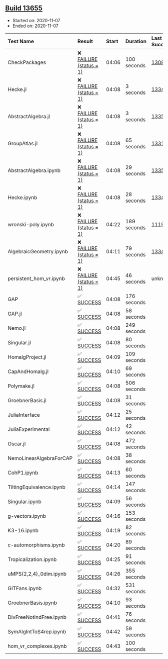 ## [Build 13655](https://oscarci.mathematik.uni-kl.de/job/oscar/13655/)

* Started on: 2020-11-07
* Ended on: 2020-11-07

| Test Name    | Result | Start | Duration | Last Success | First Failure |
|:-------------|:-------|:------|:---------|:-------------|:--------------|
| CheckPackages | ❌ [FAILURE (status = 1)](https://oscarci.mathematik.uni-kl.de/job/oscar/13655/artifact/logs/build-13655/CheckPackages.log) | 04:06 | 100 seconds | [13085](https://oscarci.mathematik.uni-kl.de/job/oscar/13085/) | [13086](https://oscarci.mathematik.uni-kl.de/job/oscar/13086/) |
| Hecke.jl | ❌ [FAILURE (status = 1)](https://oscarci.mathematik.uni-kl.de/job/oscar/13655/artifact/logs/build-13655/Hecke.jl.log) | 04:08 | 3 seconds | [13341](https://oscarci.mathematik.uni-kl.de/job/oscar/13341/) | [13342](https://oscarci.mathematik.uni-kl.de/job/oscar/13342/) |
| AbstractAlgebra.jl | ❌ [FAILURE (status = 1)](https://oscarci.mathematik.uni-kl.de/job/oscar/13655/artifact/logs/build-13655/AbstractAlgebra.jl.log) | 04:08 | 3 seconds | [13355](https://oscarci.mathematik.uni-kl.de/job/oscar/13355/) | [13356](https://oscarci.mathematik.uni-kl.de/job/oscar/13356/) |
| GroupAtlas.jl | ❌ [FAILURE (status = 1)](https://oscarci.mathematik.uni-kl.de/job/oscar/13655/artifact/logs/build-13655/GroupAtlas.jl.log) | 04:08 | 65 seconds | [13311](https://oscarci.mathematik.uni-kl.de/job/oscar/13311/) | [13312](https://oscarci.mathematik.uni-kl.de/job/oscar/13312/) |
| AbstractAlgebra.ipynb | ❌ [FAILURE (status = 1)](https://oscarci.mathematik.uni-kl.de/job/oscar/13655/artifact/logs/build-13655/AbstractAlgebra.ipynb.log) | 04:08 | 29 seconds | [13355](https://oscarci.mathematik.uni-kl.de/job/oscar/13355/) | [13356](https://oscarci.mathematik.uni-kl.de/job/oscar/13356/) |
| Hecke.ipynb | ❌ [FAILURE (status = 1)](https://oscarci.mathematik.uni-kl.de/job/oscar/13655/artifact/logs/build-13655/Hecke.ipynb.log) | 04:08 | 28 seconds | [13341](https://oscarci.mathematik.uni-kl.de/job/oscar/13341/) | [13342](https://oscarci.mathematik.uni-kl.de/job/oscar/13342/) |
| wronski-poly.ipynb | ❌ [FAILURE (status = 1)](https://oscarci.mathematik.uni-kl.de/job/oscar/13655/artifact/logs/build-13655/wronski-poly.ipynb.log) | 04:22 | 189 seconds | [11192](https://oscarci.mathematik.uni-kl.de/job/oscar/11192/) | [11193](https://oscarci.mathematik.uni-kl.de/job/oscar/11193/) |
| AlgebraicGeometry.ipynb | ❌ [FAILURE (status = 1)](https://oscarci.mathematik.uni-kl.de/job/oscar/13655/artifact/logs/build-13655/AlgebraicGeometry.ipynb.log) | 04:11 | 79 seconds | [13341](https://oscarci.mathematik.uni-kl.de/job/oscar/13341/) | [13342](https://oscarci.mathematik.uni-kl.de/job/oscar/13342/) |
| persistent_hom_vr.ipynb | ❌ [FAILURE (status = 1)](https://oscarci.mathematik.uni-kl.de/job/oscar/13655/artifact/logs/build-13655/persistent_hom_vr.ipynb.log) | 04:45 | 46 seconds | unknown | unknown |
| GAP | ✅ [SUCCESS](https://oscarci.mathematik.uni-kl.de/job/oscar/13655/artifact/logs/build-13655/GAP.log) | 04:08 | 176 seconds |  |  |
| GAP.jl | ✅ [SUCCESS](https://oscarci.mathematik.uni-kl.de/job/oscar/13655/artifact/logs/build-13655/GAP.jl.log) | 04:08 | 58 seconds |  |  |
| Nemo.jl | ✅ [SUCCESS](https://oscarci.mathematik.uni-kl.de/job/oscar/13655/artifact/logs/build-13655/Nemo.jl.log) | 04:08 | 249 seconds |  |  |
| Singular.jl | ✅ [SUCCESS](https://oscarci.mathematik.uni-kl.de/job/oscar/13655/artifact/logs/build-13655/Singular.jl.log) | 04:08 | 80 seconds |  |  |
| HomalgProject.jl | ✅ [SUCCESS](https://oscarci.mathematik.uni-kl.de/job/oscar/13655/artifact/logs/build-13655/HomalgProject.jl.log) | 04:09 | 109 seconds |  |  |
| CapAndHomalg.jl | ✅ [SUCCESS](https://oscarci.mathematik.uni-kl.de/job/oscar/13655/artifact/logs/build-13655/CapAndHomalg.jl.log) | 04:10 | 69 seconds |  |  |
| Polymake.jl | ✅ [SUCCESS](https://oscarci.mathematik.uni-kl.de/job/oscar/13655/artifact/logs/build-13655/Polymake.jl.log) | 04:08 | 506 seconds |  |  |
| GroebnerBasis.jl | ✅ [SUCCESS](https://oscarci.mathematik.uni-kl.de/job/oscar/13655/artifact/logs/build-13655/GroebnerBasis.jl.log) | 04:08 | 31 seconds |  |  |
| JuliaInterface | ✅ [SUCCESS](https://oscarci.mathematik.uni-kl.de/job/oscar/13655/artifact/logs/build-13655/JuliaInterface.log) | 04:12 | 25 seconds |  |  |
| JuliaExperimental | ✅ [SUCCESS](https://oscarci.mathematik.uni-kl.de/job/oscar/13655/artifact/logs/build-13655/JuliaExperimental.log) | 04:12 | 42 seconds |  |  |
| Oscar.jl | ✅ [SUCCESS](https://oscarci.mathematik.uni-kl.de/job/oscar/13655/artifact/logs/build-13655/Oscar.jl.log) | 04:08 | 472 seconds |  |  |
| NemoLinearAlgebraForCAP | ✅ [SUCCESS](https://oscarci.mathematik.uni-kl.de/job/oscar/13655/artifact/logs/build-13655/NemoLinearAlgebraForCAP.log) | 04:08 | 38 seconds |  |  |
| CohP1.ipynb | ✅ [SUCCESS](https://oscarci.mathematik.uni-kl.de/job/oscar/13655/artifact/logs/build-13655/CohP1.ipynb.log) | 04:13 | 60 seconds |  |  |
| TiltingEquivalence.ipynb | ✅ [SUCCESS](https://oscarci.mathematik.uni-kl.de/job/oscar/13655/artifact/logs/build-13655/TiltingEquivalence.ipynb.log) | 04:14 | 147 seconds |  |  |
| Singular.ipynb | ✅ [SUCCESS](https://oscarci.mathematik.uni-kl.de/job/oscar/13655/artifact/logs/build-13655/Singular.ipynb.log) | 04:09 | 56 seconds |  |  |
| g-vectors.ipynb | ✅ [SUCCESS](https://oscarci.mathematik.uni-kl.de/job/oscar/13655/artifact/logs/build-13655/g-vectors.ipynb.log) | 04:16 | 153 seconds |  |  |
| K3-16.ipynb | ✅ [SUCCESS](https://oscarci.mathematik.uni-kl.de/job/oscar/13655/artifact/logs/build-13655/K3-16.ipynb.log) | 04:19 | 82 seconds |  |  |
| c-automorphisms.ipynb | ✅ [SUCCESS](https://oscarci.mathematik.uni-kl.de/job/oscar/13655/artifact/logs/build-13655/c-automorphisms.ipynb.log) | 04:20 | 89 seconds |  |  |
| Tropicalization.ipynb | ✅ [SUCCESS](https://oscarci.mathematik.uni-kl.de/job/oscar/13655/artifact/logs/build-13655/Tropicalization.ipynb.log) | 04:25 | 91 seconds |  |  |
| uMPS(2,2,4)_0dim.ipynb | ✅ [SUCCESS](https://oscarci.mathematik.uni-kl.de/job/oscar/13655/artifact/logs/build-13655/uMPS-2-2-4-_0dim.ipynb.log) | 04:26 | 355 seconds |  |  |
| GITFans.ipynb | ✅ [SUCCESS](https://oscarci.mathematik.uni-kl.de/job/oscar/13655/artifact/logs/build-13655/GITFans.ipynb.log) | 04:32 | 531 seconds |  |  |
| GroebnerBasis.ipynb | ✅ [SUCCESS](https://oscarci.mathematik.uni-kl.de/job/oscar/13655/artifact/logs/build-13655/GroebnerBasis.ipynb.log) | 04:10 | 93 seconds |  |  |
| DivFreeNotIndFree.ipynb | ✅ [SUCCESS](https://oscarci.mathematik.uni-kl.de/job/oscar/13655/artifact/logs/build-13655/DivFreeNotIndFree.ipynb.log) | 04:41 | 76 seconds |  |  |
| SymAlgIntToS4rep.ipynb | ✅ [SUCCESS](https://oscarci.mathematik.uni-kl.de/job/oscar/13655/artifact/logs/build-13655/SymAlgIntToS4rep.ipynb.log) | 04:42 | 59 seconds |  |  |
| hom_vr_complexes.ipynb | ✅ [SUCCESS](https://oscarci.mathematik.uni-kl.de/job/oscar/13655/artifact/logs/build-13655/hom_vr_complexes.ipynb.log) | 04:43 | 100 seconds |  |  |
